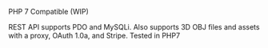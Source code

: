 
PHP 7 Compatible (WIP)

REST API supports PDO and MySQLi. Also supports 3D OBJ files and assets
with a proxy, OAuth 1.0a, and Stripe. Tested in PHP7

